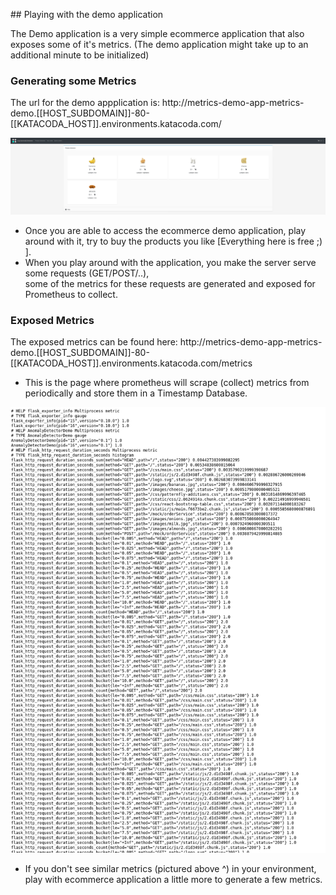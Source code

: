 ## Playing with the demo application

The Demo application is a very simple ecommerce application that also exposes some of it's metrics. (The demo application might take up to an additional minute to be initialized)

### Generating some Metrics

The url for the demo appplication is: http://metrics-demo-app-metrics-demo.[[HOST_SUBDOMAIN]]-80-[[KATACODA_HOST]].environments.katacoda.com/

![Demo Application Home Page](../../assets/introduction/deploy-prometheus-grafana/01-demo-app-home-page.png)

* Once you are able to access the ecommerce demo application, play around with it,
try to buy the products you like [Everything here is free ;) ].
* When you play around with the application, you make the server serve some requests (GET/POST/..), <br>
some of the metrics for these requests are generated and exposed for Prometheus to collect.

### Exposed Metrics
The exposed metrics can be found here: http://metrics-demo-app-metrics-demo.[[HOST_SUBDOMAIN]]-80-[[KATACODA_HOST]].environments.katacoda.com/metrics

* This is the page where prometheus will scrape (collect) metrics from periodically and store them in a Timestamp Database.

![Demo Application Metrics Page](../../assets/introduction/deploy-prometheus-grafana/01-demo-app-metrics-page.png)

* If you don't see similar metrics (pictured above ^) in your environment, play with ecommerce application a little more to generate a few metrics.
